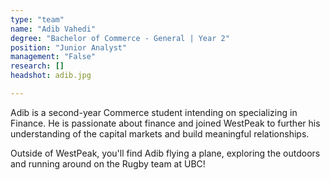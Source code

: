 ```yaml
---
type: "team"
name: "Adib Vahedi"
degree: "Bachelor of Commerce - General | Year 2"
position: "Junior Analyst"
management: "False"
research: []
headshot: adib.jpg

---
```


Adib is a second-year Commerce student intending on specializing in Finance. He is passionate about finance and joined WestPeak to further his understanding of the capital markets and build meaningful relationships.

Outside of WestPeak, you'll find Adib flying a plane, exploring the outdoors and running around on the Rugby team at UBC!

